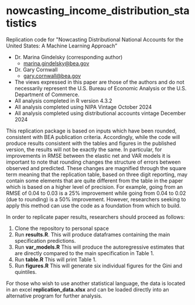 # nowcasting_income_distribution_statistics
Replication code for "Nowcasting Distributional National Accounts for the United States: A Machine Learning Approach”
- Dr. Marina Gindelsky (corresponding author)
     - marina.gindelsky@bea.gov
- Dr. Gary Cornwall
     - gary.cornwall@bea.gov
- The views expressed in this paper are those of the authors and do not necessarily represent the U.S. Bureau of Economic Analysis or the U.S. Department of Commerce.
- All analysis completed in R version 4.3.2
- All analysis completed using NIPA Vintage October 2024
- All analysis completed using distributional accounts vintage December 2024

This replication package is based on inputs which have been rounded, consistent with BEA publication criteria. Accordingly, while the code will produce results consistent with the tables and figures in the published version, the results will not be exactly the same. In particular, for improvements in RMSE between the elastic net and VAR models it is important to note that rounding changes the structure of errors between observed and predicted. These changes are magnified through the square term meaning that the replication table, based on three digit reporting, may contain some elements that are quite different from the table in the paper which is based on a higher level of precision. For example, going from an RMSE of 0.04 to 0.03 is a 25% improvement while going from 0.04 to 0.02 (due to rounding) is a 50% improvement. However, researchers seeking to apply this method can use the code as a foundation from which to build.

In order to replicate paper results, researchers should proceed as follows:
1. Clone the repository to personal space
2. Run **results.R**. This will produce dataframes containing the main specification predictions.
3. Run **var_models.R** This will produce the autoregressive estimates that are directly compared to the main specification in Table 1.
4. Run **table.R** This will print Table 1.
5. Run **figures.R** This will generate six individual figures for the Gini and quintiles.

For those who wish to use another statistical language, the data is located in an excel **replication_data.xlsx** and can be loaded directly into an alternative program for further analysis.

